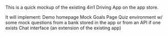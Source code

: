 This is a quick mockup of the existing 4in1 Driving App on the app store.

It will implement: 
Demo homepage
Mock Goals Page
Quiz environment w/ some mock questions from a bank stored in the app or from an API if one exists
Chat interface (an extension of the existing app)